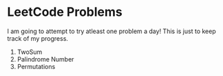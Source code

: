 # LeetCode Problems

I am going to attempt to try atleast one problem a day!
This is just to keep track of my progress.

1. TwoSum
2. Palindrome Number
3. Permutations
